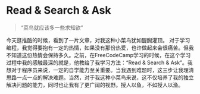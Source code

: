 # Read & Search & Ask
> “菜鸟就应该多一些求知欲”

  今天逛推酷的时候，看到了一片文章，对我这种小菜鸟犹如醍醐灌顶。
  对于学习编程，我觉得要抱有一定的热情，如果没有那份热爱，也许做起来会很痛苦。但我不知道这份热情会保持多久。之前，在FreeCodeCamp学习的时候，在这个学习过程中我的感触最深的就是，他教给了我学习方法：“Read & Search & Ask”。我想对于程序员来说，一定的自学能力至关重要。当我遇到难题时，这三步让我理清思路一点一点的解决难题。当然，对于我这种小菜鸟来说，这不仅培养了我的独立解决问题的能力，同时也让我有了更广阔的视野。授人以鱼，不如授人以渔。
